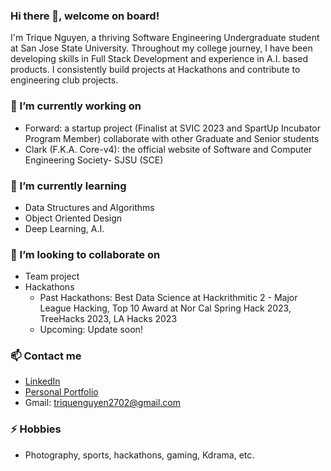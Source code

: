 ### Hi there 👋, welcome on board!
I'm Trique Nguyen, a thriving Software Engineering Undergraduate student at San Jose State University. Throughout my college journey, I have been developing skills in Full Stack Development and experience in A.I. based products. I consistently build projects at Hackathons and contribute to engineering club projects.
### 🔭 I’m currently working on 
- Forward: a startup project (Finalist at SVIC 2023 and SpartUp Incubator Program Member) collaborate with other Graduate and Senior students 
- Clark (F.K.A. Core-v4): the official website of Software and Computer Engineering Society- SJSU (SCE)
### 🌱 I’m currently learning 
- Data Structures and Algorithms
- Object Oriented Design
- Deep Learning, A.I.
### 👯 I’m looking to collaborate on 
- Team project
- Hackathons 
  - Past Hackathons: Best Data Science at Hackrithmitic 2 - Major League Hacking, Top 10 Award at Nor Cal Spring Hack 2023, TreeHacks 2023, LA Hacks 2023 
  - Upcoming: Update soon!
### 📫 Contact me
- [LinkedIn](https://www.linkedin.com/in/trique-nguyen/)
- [Personal Portfolio](https://www.triquenguyen.tech/)
- Gmail: [triquenguyen2702@gmail.com](triquenguyen2702@gmail.com)
### ⚡ Hobbies
- Photography, sports, hackathons, gaming, Kdrama, etc.
